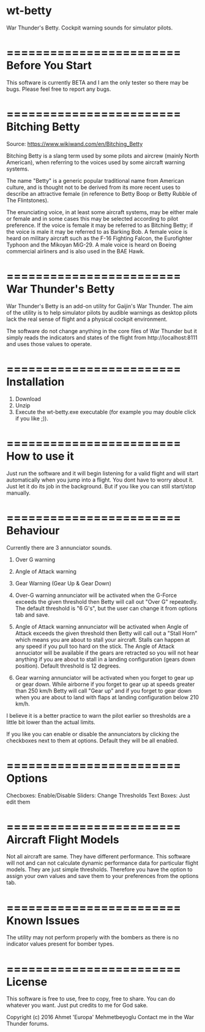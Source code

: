 # wt-betty
War Thunder's Betty. Cockpit warning sounds for simulator pilots.

========================
Before You Start
========================
This software is currently BETA and I am the only tester so there may be bugs. Please feel free to report any bugs.

========================
Bitching Betty
========================
Source: https://www.wikiwand.com/en/Bitching_Betty

Bitching Betty is a slang term used by some pilots and aircrew (mainly North American), when referring to the voices used by some aircraft warning systems.

The name "Betty" is a generic popular traditional name from American culture, and is thought not to be derived from its more recent uses to describe an attractive female (in reference to Betty Boop or Betty Rubble of The Flintstones).

The enunciating voice, in at least some aircraft systems, may be either male or female and in some cases this may be selected according to pilot preference. If the voice is female it may be referred to as Bitching Betty; if the voice is male it may be referred to as Barking Bob. A female voice is heard on military aircraft such as the F-16 Fighting Falcon, the Eurofighter Typhoon and the Mikoyan MiG-29. A male voice is heard on Boeing commercial airliners and is also used in the BAE Hawk.

========================
War Thunder's Betty
========================
War Thunder's Betty is an add-on utility for Gaijin's War Thunder. The aim of the utility is to help simulator pilots by audible warnings as desktop pilots lack the real sense of flight and a physical cockpit environment. 

The software do not change anything in the core files of War Thunder but it simply reads the indicators and states of the flight from  http://localhost:8111 and uses those values to operate.

========================
Installation
========================
1. Download
2. Unzip
3. Execute the wt-betty.exe executable (for example you may double click if you like ;)).

========================
How to use it
========================
Just run the software and it will begin listening for a valid flight and will start automatically when you jump into a flight. You dont have to worry about it. Just let it do its job in the background. But if you like you can still start/stop manually.

========================
Behaviour
========================
Currently there are 3 annunciator sounds.

1. Over G warning
2. Angle of Attack warning
3. Gear Warning (Gear Up & Gear Down)

1. Over-G warning annunciator will be activated when the G-Force exceeds the given threshold then Betty will call out "Over G" repeatedly. The default threshold is "6 G's", but the user can change it from options tab and save. 

2. Angle of Attack warning annunciator will be activated when Angle of Attack exceeds the given threshold then Betty will call out a "Stall Horn" which means you are about to stall your aircraft. Stalls can happen at any speed if you pull too hard on the stick. The Angle of Attack annuciator will be available if the gears are retracted so you will not hear anything if you are about to stall in a landing configuration (gears down position). Default threshold is 12 degrees.

3. Gear warning annunciator will be activated when you forget to gear up or gear down. While airborne if you forget to gear up at speeds greater than 250 km/h Betty will call "Gear up" and if you forget to gear down when you are about to land with flaps at landing configuration below 210 km/h.

I believe it is a better practice to warn the pilot earlier so thresholds are a little bit lower than the actual limits.

If you like you can enable or disable the annunciators by clicking the checkboxes next to them at options. Default they will be all enabled.

========================
Options
========================
Checboxes: Enable/Disable
Sliders: Change Thresholds
Text Boxes: Just edit them

========================
Aircraft Flight Models
========================
Not all aircraft are same. They have different performance. This software will not and can not calculate dynamic performance data for particular flight models. They are just simple thresholds. Therefore you have the option to assign your own values and save them to your preferences from the options tab.

========================
Known Issues
========================
The utility may not perform properly with the bombers as there is no indicator values present for bomber types.

========================
License
========================
This software is free to use, free to copy, free to share. You can do whatever you want. Just put credits to me for God sake.

Copyright (c) 2016 Ahmet 'Europa' Mehmetbeyoglu
Contact me in the War Thunder forums. 
